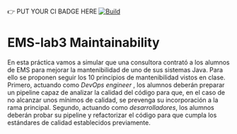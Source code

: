 :point_right: PUT YOUR CI BADGE HERE
[![Build](https://github.com/ETSISI-EMS/ems2025-lab-3-mantenibilidad-equipo_adrianluengo/actions/workflows/main.yml/badge.svg)](https://github.com/ETSISI-EMS/ems2025-lab-3-mantenibilidad-equipo_adrianluengo/actions/workflows/main.yml)

# EMS-lab3 Maintainability

En esta práctica vamos a simular que una consultora contrató a los alumnos de EMS para mejorar la mantenibilidad de uno de sus sistemas Java. Para ello se proponen seguir los 10 principios de mantenibilidad vistos en clase. Primero, actuando como *DevOps engineer* , los alumnos deberán preparar un pipeline capaz de analizar la calidad del código para que, en el caso de no alcanzar unos mínimos de calidad, se prevenga su incorporación a la rama principal. Segundo, actuando como *desarrolladores*, los alumnos deberán probar su pipeline y refactorizar el código para que cumpla los estándares de calidad establecidos previamente. 
